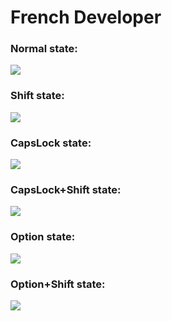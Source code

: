 # French Developer

### Normal state:
<img src="http://i.imgur.com/xUTMhpH.jpg">

### Shift state:
<img src="http://i.imgur.com/a9ZmVVM.jpg">

### CapsLock state:
<img src="http://i.imgur.com/hpF6oxh.jpg">

### CapsLock+Shift state:
<img src="http://i.imgur.com/ZXeiZd1.jpg">

### Option state:
<img src="http://i.imgur.com/iqZG7ej.jpg">

### Option+Shift state:
<img src="http://i.imgur.com/iGmpn7I.jpg">

